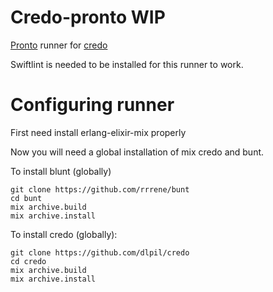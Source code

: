 # Credo-pronto WIP

[Pronto](https://github.com/mmozuras/pronto) runner for [credo](https://github.com/rrrene/credo)

Swiftlint is needed to be installed for this runner to work.

# Configuring runner

First need install erlang-elixir-mix properly

Now you will need a global installation of mix credo and bunt.

To install blunt (globally)
```
git clone https://github.com/rrrene/bunt
cd bunt
mix archive.build
mix archive.install
```

To install credo (globally):
```
git clone https://github.com/dlpil/credo
cd credo
mix archive.build
mix archive.install
```

